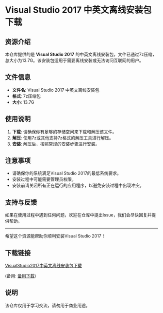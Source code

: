 # Visual Studio 2017 中英文离线安装包下载

## 资源介绍

本仓库提供的是 **Visual Studio 2017** 的中英文离线安装包，文件已通过7z压缩，总大小为13.7G。该安装包适用于需要离线安装或无法访问互联网的用户。

## 文件信息

- **文件名**: Visual Studio 2017 中英文离线安装包
- **格式**: 7z压缩包
- **大小**: 13.7G

## 使用说明

1. **下载**: 请确保你有足够的存储空间来下载和解压该文件。
2. **解压**: 使用7z或其他支持7z格式的解压工具进行解压。
3. **安装**: 解压后，按照常规的安装步骤进行安装。

## 注意事项

- 请确保你的系统满足Visual Studio 2017的最低系统要求。
- 安装过程中可能需要管理员权限。
- 安装前请关闭所有正在运行的应用程序，以避免安装过程中出现冲突。

## 支持与反馈

如果在使用过程中遇到任何问题，欢迎在仓库中提出Issue，我们会尽快回复并提供帮助。

---

希望这个资源能帮助你顺利安装Visual Studio 2017！

## 下载链接
[VisualStudio2017中英文离线安装包下载](https://pan.quark.cn/s/5b16e7b90a5d) 

(备用: [备用下载](https://pan.baidu.com/s/1Nr0SxgUJIoLJePjbv71yUQ?pwd=1234))

## 说明

该仓库仅用于学习交流，请勿用于商业用途。
